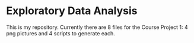 # Exploratory Data Analysis

This is my repository.
Currently there are 8 files for the Course Project 1: 4 png pictures and 4 scripts to generate each.
